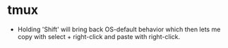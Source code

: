 ﻿# tmux

- Holding 'Shift' will bring back OS-default behavior which then lets me copy with select + right-click and paste with right-click.	
